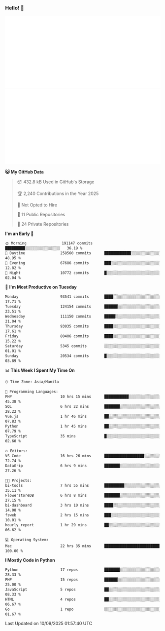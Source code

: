 ### Hello! 👋

![Metrics](/metrics.classic.svg) ![MetricsWakatime](/metrics.plugin.wakatime.svg)

<!--START_SECTION:waka-->
**🐱 My GitHub Data** 

> 📦 432.8 kB Used in GitHub's Storage 
 > 
> 🏆 2,240 Contributions in the Year 2025
 > 
> 🚫 Not Opted to Hire
 > 
> 📜 11 Public Repositories 
 > 
> 🔑 24 Private Repositories 
 > 
**I'm an Early 🐤** 

```text
🌞 Morning                191147 commits      █████████░░░░░░░░░░░░░░░░   36.19 % 
🌆 Daytime                258560 commits      ████████████░░░░░░░░░░░░░   48.95 % 
🌃 Evening                67686 commits       ███░░░░░░░░░░░░░░░░░░░░░░   12.82 % 
🌙 Night                  10772 commits       █░░░░░░░░░░░░░░░░░░░░░░░░   02.04 % 
```
📅 **I'm Most Productive on Tuesday** 

```text
Monday                   93541 commits       ████░░░░░░░░░░░░░░░░░░░░░   17.71 % 
Tuesday                  124154 commits      ██████░░░░░░░░░░░░░░░░░░░   23.51 % 
Wednesday                111150 commits      █████░░░░░░░░░░░░░░░░░░░░   21.04 % 
Thursday                 93035 commits       ████░░░░░░░░░░░░░░░░░░░░░   17.61 % 
Friday                   80406 commits       ████░░░░░░░░░░░░░░░░░░░░░   15.22 % 
Saturday                 5345 commits        ░░░░░░░░░░░░░░░░░░░░░░░░░   01.01 % 
Sunday                   20534 commits       █░░░░░░░░░░░░░░░░░░░░░░░░   03.89 % 
```


📊 **This Week I Spent My Time On** 

```text
🕑︎ Time Zone: Asia/Manila

💬 Programming Languages: 
PHP                      10 hrs 15 mins      ███████████░░░░░░░░░░░░░░   45.38 % 
SQL                      6 hrs 22 mins       ███████░░░░░░░░░░░░░░░░░░   28.22 % 
Vue.js                   1 hr 46 mins        ██░░░░░░░░░░░░░░░░░░░░░░░   07.83 % 
Python                   1 hr 45 mins        ██░░░░░░░░░░░░░░░░░░░░░░░   07.79 % 
TypeScript               35 mins             █░░░░░░░░░░░░░░░░░░░░░░░░   02.60 % 

🔥 Editors: 
VS Code                  16 hrs 26 mins      ██████████████████░░░░░░░   72.74 % 
DataGrip                 6 hrs 9 mins        ███████░░░░░░░░░░░░░░░░░░   27.26 % 

🐱‍💻 Projects: 
bi-tools                 7 hrs 55 mins       █████████░░░░░░░░░░░░░░░░   35.11 % 
FlowerstoreDB            6 hrs 8 mins        ███████░░░░░░░░░░░░░░░░░░   27.15 % 
bi-dashboard             3 hrs 10 mins       ████░░░░░░░░░░░░░░░░░░░░░   14.08 % 
fsweb                    2 hrs 15 mins       ███░░░░░░░░░░░░░░░░░░░░░░   10.01 % 
hourly_report            1 hr 29 mins        ██░░░░░░░░░░░░░░░░░░░░░░░   06.62 % 

💻 Operating System: 
Mac                      22 hrs 35 mins      █████████████████████████   100.00 % 
```

**I Mostly Code in Python** 

```text
Python                   17 repos            ███████░░░░░░░░░░░░░░░░░░   28.33 % 
PHP                      15 repos            ██████░░░░░░░░░░░░░░░░░░░   25.00 % 
JavaScript               5 repos             ██░░░░░░░░░░░░░░░░░░░░░░░   08.33 % 
HTML                     4 repos             ██░░░░░░░░░░░░░░░░░░░░░░░   06.67 % 
Go                       1 repo              ░░░░░░░░░░░░░░░░░░░░░░░░░   01.67 % 
```




 Last Updated on 10/09/2025 01:57:40 UTC
<!--END_SECTION:waka-->

<!--
**MaureenDadap/maureendadap** is a ✨ _special_ ✨ repository because its `README.md` (this file) appears on your GitHub profile.

Here are some ideas to get you started:

- 🔭 I’m currently working on ...
- 🌱 I’m currently learning ...
- 👯 I’m looking to collaborate on ...
- 🤔 I’m looking for help with ...
- 💬 Ask me about ...
- 📫 How to reach me: ...
- 😄 Pronouns: ...
- ⚡ Fun fact: ...
-->
